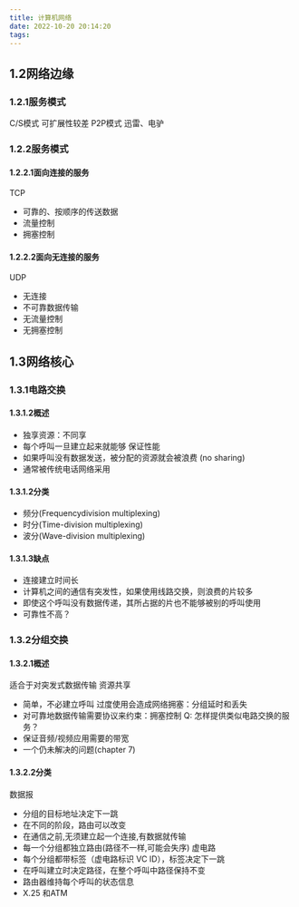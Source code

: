 ```yaml
---
title: 计算机网络
date: 2022-10-20 20:14:20
tags:
---
```



## 1.2网络边缘


### 1.2.1服务模式
C/S模式
可扩展性较差
P2P模式
迅雷、电驴



### 1.2.2服务模式


#### 1.2.2.1面向连接的服务
TCP
- 可靠的、按顺序的传送数据
- 流量控制
- 拥塞控制

#### 1.2.2.2面向无连接的服务
UDP 
- 无连接
- 不可靠数据传输
- 无流量控制
- 无拥塞控制





## 1.3网络核心

### 1.3.1电路交换
#### 1.3.1.2概述
- 独享资源：不同享
- 每个呼叫一旦建立起来就能够
保证性能
- 如果呼叫没有数据发送，被分配的资源就会被浪费 (no sharing)
- 通常被传统电话网络采用
#### 1.3.1.2分类
- 频分(Frequencydivision multiplexing)
- 时分(Time-division multiplexing)
- 波分(Wave-division multiplexing)
#### 1.3.1.3缺点
- 连接建立时间长
- 计算机之间的通信有突发性，如果使用线路交换，则浪费的片较多
- 即使这个呼叫没有数据传递，其所占据的片也不能够被别的呼叫使用
- 可靠性不高？

### 1.3.2分组交换
#### 1.3.2.1概述
适合于对突发式数据传输
资源共享
- 简单，不必建立呼叫
过度使用会造成网络拥塞：分组延时和丢失
- 对可靠地数据传输需要协议来约束：拥塞控制
Q: 怎样提供类似电路交换的服务？
- 保证音频/视频应用需要的带宽
- 一个仍未解决的问题(chapter 7)
#### 1.3.2.2分类
数据报
- 分组的目标地址决定下一跳
- 在不同的阶段，路由可以改变
- 在通信之前,无须建立起一个连接,有数据就传输
- 每一个分组都独立路由(路径不一样,可能会失序)
虚电路
- 每个分组都带标签（虚电路标识 VC ID），标签决定下一跳
- 在呼叫建立时决定路径，在整个呼叫中路径保持不变
- 路由器维持每个呼叫的状态信息
- X.25 和ATM





































































































































































































